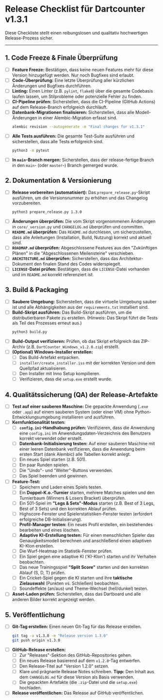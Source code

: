 # Release Checklist für Dartcounter v1.3.1

Diese Checkliste stellt einen reibungslosen und qualitativ hochwertigen Release-Prozess sicher.

---

## 1. Code Freeze & Finale Überprüfung

- [ ] **Feature Freeze:** Bestätigen, dass keine neuen Features mehr für diese Version hinzugefügt werden. Nur noch Bugfixes sind erlaubt.
- [ ] **Code-Überprüfung:** Eine letzte Überprüfung aller kürzlichen Änderungen und Bugfixes durchführen.
- [ ] **Linting:** Einen Linter (z.B. `pylint`, `flake8`) über die gesamte Codebasis laufen lassen, um Stilprobleme oder potenzielle Fehler zu finden.
- [ ] **CI-Pipeline prüfen:** Sicherstellen, dass die CI-Pipeline (GitHub Actions) auf dem Release-Branch erfolgreich durchläuft.
- [ ] **Datenbank-Migrationen finalisieren:** Sicherstellen, dass alle Modell-Änderungen in einer Alembic-Migration erfasst sind.
  ```bash
  alembic revision --autogenerate -m "Final changes for v1.3.1"
  ```
- [ ] **Alle Tests ausführen:** Die gesamte Test-Suite ausführen und sicherstellen, dass alle Tests erfolgreich sind.
  ```bash
  python3 -m pytest
  ```
- [ ] **In `main`-Branch mergen:** Sicherstellen, dass der release-fertige Branch in den `main`- (oder `master`-) Branch gemerged wurde.

## 2. Dokumentation & Versionierung
- [ ] **Release vorbereiten (automatisiert):** Das `prepare_release.py`-Skript ausführen, um die Versionsnummer zu erhöhen und das Changelog vorzubereiten.
  ```bash
  python3 prepare_release.py 1.3.0
  ```
- [ ] **Änderungen überprüfen:** Die vom Skript vorgenommenen Änderungen in `core/_version.py` und `CHANGELOG.md` überprüfen und committen.
- [ ] **`README.md` überprüfen:** Das `README.md` durchlesen, um sicherzustellen, dass alle Anleitungen (Installation, Build, Nutzung) korrekt und aktuell sind.
- [ ] **`ROADMAP.md` überprüfen:** Abgeschlossene Features aus den "Zukünftigen Plänen" in die "Abgeschlossenen Meilensteine" verschieben.
- [ ] **`ARCHITECTURE.md` überprüfen:** Sicherstellen, dass das Architektur-Dokument den finalen Stand des Codes widerspiegelt.
- [ ] **`LICENSE`-Datei prüfen:** Bestätigen, dass die `LICENSE`-Datei vorhanden und im `README.md` korrekt referenziert ist.

## 3. Build & Packaging

- [ ] **Saubere Umgebung:** Sicherstellen, dass die virtuelle Umgebung sauber ist und alle Abhängigkeiten aus der `requirements.txt` installiert sind.
- [ ] **Build-Skript ausführen:** Das Build-Skript ausführen, um die distributierbaren Pakete zu erstellen. (Hinweis: Das Skript führt die Tests als Teil des Prozesses erneut aus.)
  ```bash
  python3 build.py
  ```
- [ ] **Build-Output verifizieren:** Prüfen, ob das Skript erfolgreich das ZIP-Archiv (z.B. `DartCounter_Windows_v1.2.0.zip`) erstellt.
- [ ] **(Optional) Windows-Installer erstellen:**
    - [ ] Das Build-Artefakt entpacken.
    - [ ] `installer/create_installer.iss` mit der korrekten Version und dem Quellpfad aktualisieren.
    - [ ] Den Installer mit Inno Setup kompilieren.
    - [ ] Verifizieren, dass die `setup.exe` erstellt wurde.

## 4. Qualitätssicherung (QA) der Release-Artefakte

- [ ] **Test auf einer sauberen Maschine:** Die gepackte Anwendung (`.exe` oder `.app`) auf einem sauberen System (oder einer VM) ohne Python-Entwicklungsumgebung installieren und ausführen.
- [ ] **Kernfunktionalität testen:**
    - [ ] **`config.ini`-Handhabung prüfen:** Verifizieren, dass die Anwendung eine `config.ini` im Anwendungsdaten-Verzeichnis des Benutzers korrekt verwendet oder erstellt.
    - [ ] **Datenbank-Initialisierung testen:** Auf einer sauberen Maschine mit einer leeren Datenbank verifizieren, dass die Anwendung beim ersten Start (dank Alembic) alle Tabellen korrekt anlegt.
    - [ ] Ein neues Spiel starten (z.B. 501).
    - [ ] Ein paar Runden spielen.
    - [ ] Die "Undo"- und "Weiter"-Buttons verwenden.
    - [ ] Das Spiel beenden und gewinnen.
- [ ] **Feature-Test:**
    - [ ] Speichern und Laden eines Spiels testen.
    - [ ] Ein **Doppel-K.o.-Turnier** starten, mehrere Matches spielen und den Turnierbaum (Winners & Losers Bracket) überprüfen.
    - [ ] Ein 501-Spiel im **"Legs & Sets"-Modus** starten (z.B. Best of 3 Legs, Best of 3 Sets) und den korrekten Ablauf prüfen.
    - [ ] Highscore-Fenster und Spielerstatistiken-Fenster testen (erfordert erfolgreiche DB-Initialisierung).
    - [ ] **Profil-Manager testen:** Ein neues Profil erstellen, ein bestehendes bearbeiten und eines löschen.
    - [ ] **Adaptive KI-Erstellung testen:** Für einen menschlichen Spieler das Genauigkeitsmodell berechnen und anschließend einen adaptiven KI-Klon erstellen.
    - [ ] Die Wurf-Heatmap im Statistik-Fenster prüfen.
    - [ ] Ein Spiel gegen eine adaptive KI ('KI-Klon') starten und ihr Verhalten beobachten.
    - [ ] Das neue Trainingsspiel **"Split Score"** starten und den korrekten Ablauf (S, D, T) prüfen.
    - [ ] Ein Cricket-Spiel gegen die KI starten und ihre **taktische Zielauswahl** (Punkten vs. Schließen) beobachten.
    - [ ] Soundeffekte (an/aus) und Theme-Wechsel (hell/dunkel) testen.
- [ ] **Asset-Laden prüfen:** Sicherstellen, dass das Dartboard und alle anderen Bilder korrekt angezeigt werden.
## 5. Veröffentlichung

- [ ] **Git-Tag erstellen:** Einen neuen Git-Tag für das Release erstellen.
  ```bash
  git tag -a v1.3.0 -m "Release version 1.3.0"
  git push origin v1.3.0
  ```
- [ ] **GitHub-Release erstellen:**
    - [ ] Zur "Releases"-Sektion des GitHub-Repositories gehen.
    - [ ] Ein neues Release basierend auf dem `v1.2.0`-Tag entwerfen.
    - [ ] Den Release-Titel auf "Version 1.2.0" setzen.
    - [ ] Klare und prägnante Release Notes schreiben. **Tipp:** Den Inhalt aus dem `CHANGELOG.md` für diese Version als Basis verwenden.
    - [ ] Die gepackten Artefakte (die `.zip`-Datei und die `setup.exe`) hochladen.
- [ ] **Release veröffentlichen:** Das Release auf GitHub veröffentlichen.